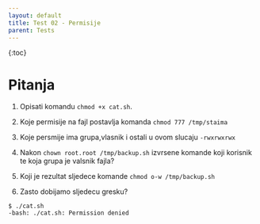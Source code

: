 ```yaml
---
layout: default
title: Test 02 - Permisije
parent: Tests
---
```


{:toc}

# Pitanja

1. Opisati komandu ````chmod +x cat.sh````.

2. Koje permisije na fajl postavlja komanda ````chmod 777 /tmp/staima````

3. Koje persmije ima grupa,vlasnik i ostali u ovom slucaju ````-rwxrwxrwx````

4. Nakon ````chown root.root /tmp/backup.sh```` izvrsene komande koji korisnik te koja grupa je valsnik fajla?

5. Koji je rezultat sljedece komande ````chmod o-w /tmp/backup.sh````

6. Zasto dobijamo sljedecu gresku?

```
$ ./cat.sh
-bash: ./cat.sh: Permission denied
```  
